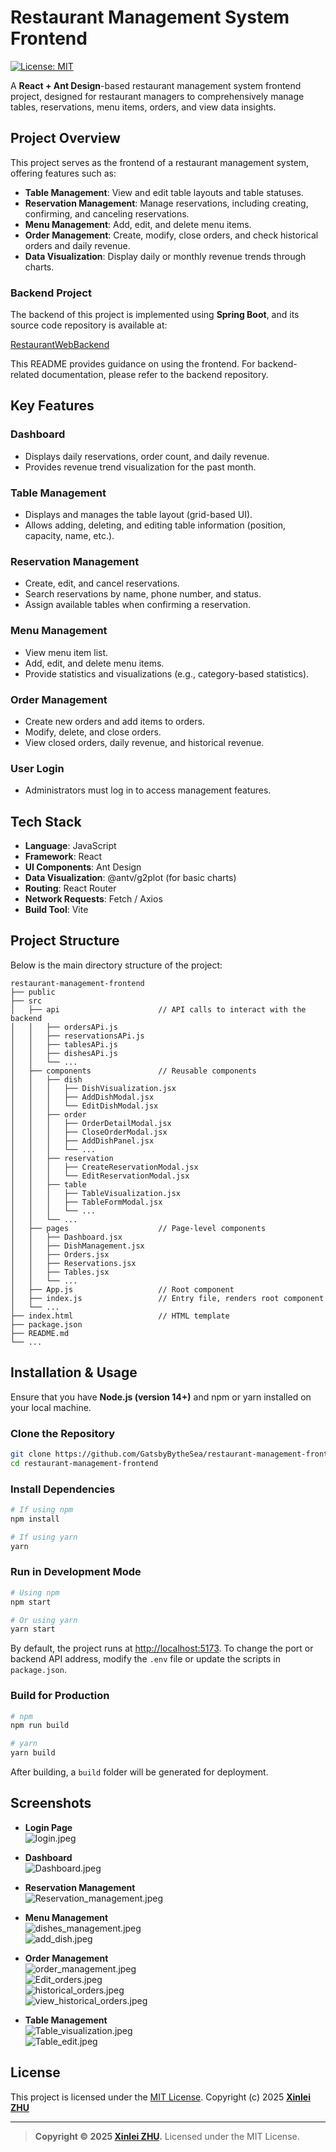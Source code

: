 # Restaurant Management System Frontend

[![License: MIT](https://img.shields.io/badge/License-MIT-yellow.svg)](./LICENSE)

A **React + Ant Design**-based restaurant management system frontend project, designed for restaurant managers to comprehensively manage tables, reservations, menu items, orders, and view data insights.

## Project Overview

This project serves as the frontend of a restaurant management system, offering features such as:

- **Table Management**: View and edit table layouts and table statuses.
- **Reservation Management**: Manage reservations, including creating, confirming, and canceling reservations.
- **Menu Management**: Add, edit, and delete menu items.
- **Order Management**: Create, modify, close orders, and check historical orders and daily revenue.
- **Data Visualization**: Display daily or monthly revenue trends through charts.

### Backend Project

The backend of this project is implemented using **Spring Boot**, and its source code repository is available at:

[RestaurantWebBackend](https://github.com/GatsbyBytheSea/RestaurantWebBackend)

This README provides guidance on using the frontend. For backend-related documentation, please refer to the backend repository.

## Key Features

### Dashboard
- Displays daily reservations, order count, and daily revenue.
- Provides revenue trend visualization for the past month.

### Table Management
- Displays and manages the table layout (grid-based UI).
- Allows adding, deleting, and editing table information (position, capacity, name, etc.).

### Reservation Management
- Create, edit, and cancel reservations.
- Search reservations by name, phone number, and status.
- Assign available tables when confirming a reservation.

### Menu Management
- View menu item list.
- Add, edit, and delete menu items.
- Provide statistics and visualizations (e.g., category-based statistics).

### Order Management
- Create new orders and add items to orders.
- Modify, delete, and close orders.
- View closed orders, daily revenue, and historical revenue.

### User Login
- Administrators must log in to access management features.

## Tech Stack

- **Language**: JavaScript
- **Framework**: React
- **UI Components**: Ant Design
- **Data Visualization**: @antv/g2plot (for basic charts)
- **Routing**: React Router
- **Network Requests**: Fetch / Axios
- **Build Tool**: Vite

## Project Structure

Below is the main directory structure of the project:

```
restaurant-management-frontend
├── public
├── src
│   ├── api                      // API calls to interact with the backend
│   │   ├── ordersAPi.js
│   │   ├── reservationsAPi.js
│   │   ├── tablesAPi.js
│   │   ├── dishesAPi.js
│   │   └── ...
│   ├── components               // Reusable components
│   │   ├── dish
│   │   │   ├── DishVisualization.jsx
│   │   │   ├── AddDishModal.jsx
│   │   │   └── EditDishModal.jsx
│   │   ├── order
│   │   │   ├── OrderDetailModal.jsx
│   │   │   ├── CloseOrderModal.jsx
│   │   │   ├── AddDishPanel.jsx
│   │   │   └── ...
│   │   ├── reservation
│   │   │   ├── CreateReservationModal.jsx
│   │   │   └── EditReservationModal.jsx
│   │   ├── table
│   │   │   ├── TableVisualization.jsx
│   │   │   ├── TableFormModal.jsx
│   │   │   └── ...
│   │   └── ...
│   ├── pages                    // Page-level components
│   │   ├── Dashboard.jsx
│   │   ├── DishManagement.jsx
│   │   ├── Orders.jsx
│   │   ├── Reservations.jsx
│   │   ├── Tables.jsx
│   │   └── ...
│   ├── App.js                   // Root component
│   ├── index.js                 // Entry file, renders root component
│   └── ...
├── index.html                   // HTML template
├── package.json
├── README.md
└── ...
```

## Installation & Usage

Ensure that you have **Node.js (version 14+)** and npm or yarn installed on your local machine.

### Clone the Repository

```bash
git clone https://github.com/GatsbyBytheSea/restaurant-management-frontend.git
cd restaurant-management-frontend
```

### Install Dependencies

```bash
# If using npm
npm install

# If using yarn
yarn
```

### Run in Development Mode

```bash
# Using npm
npm start

# Or using yarn
yarn start
```

By default, the project runs at [http://localhost:5173](http://localhost:5173). To change the port or backend API address, modify the `.env` file or update the scripts in `package.json`.

### Build for Production

```bash
# npm
npm run build

# yarn
yarn build
```

After building, a `build` folder will be generated for deployment.

## Screenshots

- **Login Page**  
  ![login.jpeg](public/images/login.jpeg)

- **Dashboard**  
  ![Dashboard.jpeg](public/images/Dashboard.jpeg)

- **Reservation Management**  
  ![Reservation_management.jpeg](public/images/Reservation_management.jpeg)

- **Menu Management**  
  ![dishes_management.jpeg](public/images/dishes_management.png)  
  ![add_dish.jpeg](public/images/add_dish.png)

- **Order Management**  
  ![order_management.jpeg](public/images/order_management.jpeg)  
  ![Edit_orders.jpeg](public/images/Edit_orders.jpeg)  
  ![historical_orders.jpeg](public/images/historical_orders.jpeg)  
  ![view_historical_orders.jpeg](public/images/view_historical_orders.jpeg)

- **Table Management**  
  ![Table_visualization.jpeg](public/images/Table_visualization.jpeg)  
  ![Table_edit.jpeg](public/images/Table_edit.jpeg)

## License

This project is licensed under the [MIT License](./LICENSE).
Copyright (c) 2025 [**Xinlei ZHU**](https://github.com/GatsbyBytheSea)

---

> **Copyright &copy; 2025 [Xinlei ZHU](https://github.com/GatsbyBytheSea).**
> Licensed under the MIT License.